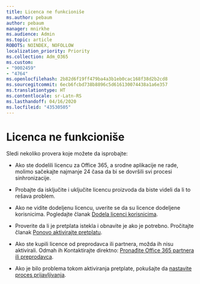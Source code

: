 ```yaml
---
title: Licenca ne funkcioniše
ms.author: pebaum
author: pebaum
manager: mnirkhe
ms.audience: Admin
ms.topic: article
ROBOTS: NOINDEX, NOFOLLOW
localization_priority: Priority
ms.collection: Adm_O365
ms.custom:
- "9002459"
- "4764"
ms.openlocfilehash: 2b82d6f19ff479ba4a3b1eb0cac168f38d2b2cd8
ms.sourcegitcommit: 6ecb6fcbd738b8896c5d616130074438a1a6e357
ms.translationtype: HT
ms.contentlocale: sr-Latn-RS
ms.lasthandoff: 04/16/2020
ms.locfileid: "43530505"
---
```

# <a name="license-not-working"></a>Licenca ne funkcioniše

Sledi nekoliko provera koje možete da isprobajte:

- Ako ste dodelili licencu za Office 365, a srodne aplikacije ne rade, molimo sačekajte najmanje 24 časa da bi se dovršili svi procesi sinhronizacije. 

- Probajte da isključite i uključite licencu proizvoda da biste videli da li to rešava problem. 

- Ako ne vidite dodeljenu licencu, uverite se da su licence dodeljene korisnicima. Pogledajte članak [Dodela licenci korisnicima](https://docs.microsoft.com/en-us/microsoft-365/admin/manage/assign-licenses-to-users?view=o365-worldwide).

- Proverite da li je pretplata istekla i obnavite je ako je potrebno. Pročitajte članak [Ponovo aktivirajte pretplatu](https://docs.microsoft.com/alchemyinsights/reactivate-your-subscription). 

- Ako ste kupili licence od preprodavca ili partnera, možda ih nisu aktivirali. Odmah ih Kontaktirajte direktno: [Pronađite Office 365 partnera ili preprodavca](https://docs.microsoft.com//microsoft-365/admin/manage/find-your-partner-or-reseller).

- Ako je bilo problema tokom aktiviranja pretplate, pokušajte da [nastavite proces prijavljivanja](https://go.microsoft.com/fwlink/?linkid=2126800).
